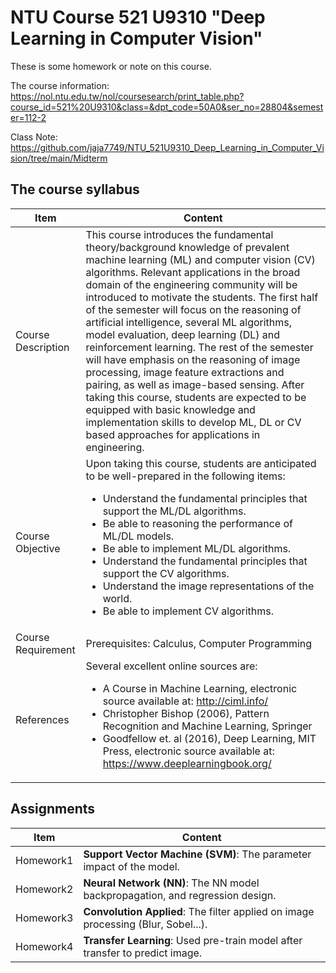 # NTU Course 521 U9310 "Deep Learning in Computer Vision"

These is some homework or note on this course. 

The course information:
https://nol.ntu.edu.tw/nol/coursesearch/print_table.php?course_id=521%20U9310&class=&dpt_code=50A0&ser_no=28804&semester=112-2

Class Note:
https://github.com/jaja7749/NTU_521U9310_Deep_Learning_in_Computer_Vision/tree/main/Midterm

## The course syllabus
|         Item         |                      Content                       |
|----------------------|----------------------------------------------------|
|  Course Description  |This course introduces the fundamental theory/background knowledge of prevalent machine learning (ML) and computer vision (CV) algorithms. Relevant applications in the broad domain of the engineering community will be introduced to motivate the students. The first half of the semester will focus on the reasoning of artificial intelligence, several ML algorithms, model evaluation, deep learning (DL) and reinforcement learning. The rest of the semester will have emphasis on the reasoning of image processing, image feature extractions and pairing, as well as image-based sensing. After taking this course, students are expected to be equipped with basic knowledge and implementation skills to develop ML, DL or CV based approaches for applications in engineering.|
|   Course Objective   |Upon taking this course, students are anticipated to be well-prepared in the following items:<ul><li>Understand the fundamental principles that support the ML/DL algorithms.</li><li>Be able to reasoning the performance of ML/DL models.</li><li>Be able to implement ML/DL algorithms.</li><li>Understand the fundamental principles that support the CV algorithms.</li><li>Understand the image representations of the world.</li><li>Be able to implement CV algorithms.</li></ul>|
|  Course Requirement  |  	Prerequisites: Calculus, Computer Programming   |
|      References      |Several excellent online sources are: <ul><li>A Course in Machine Learning, electronic source available at: http://ciml.info/</li><li>Christopher Bishop (2006), Pattern Recognition and Machine Learning, Springer</li><li>Goodfellow et. al (2016), Deep Learning, MIT Press, electronic source available at: https://www.deeplearningbook.org/</li></ul>|

## Assignments
|    Item    |    Content                                                                            |
|------------|---------------------------------------------------------------------------------------|
|  Homework1 | __**Support Vector Machine (SVM)**__: The parameter impact of the model.              |
|  Homework2 | __**Neural Network (NN)**__: The NN model backpropagation, and regression design.     |
|  Homework3 | __**Convolution Applied**__: The filter applied on image processing (Blur, Sobel...). |
|  Homework4 | __**Transfer Learning**__: Used pre-train model after transfer to predict image.      |
